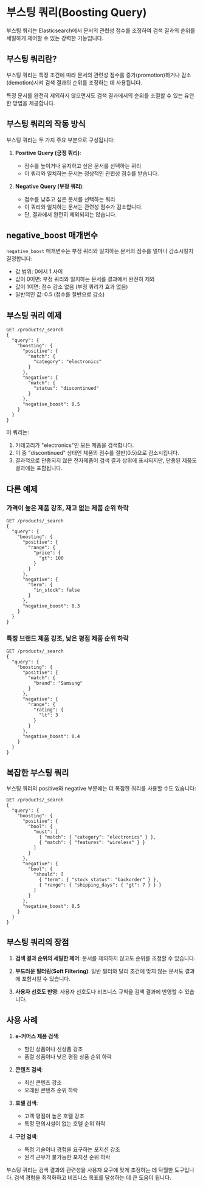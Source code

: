 # 부스팅 쿼리(Boosting Query)

부스팅 쿼리는 Elasticsearch에서 문서의 관련성 점수를 조정하여 검색 결과의 순위를 세밀하게 제어할 수 있는 강력한 기능입니다.

## 부스팅 쿼리란?

부스팅 쿼리는 특정 조건에 따라 문서의 관련성 점수를 증가(promotion)하거나 감소(demotion)시켜 검색 결과의 순위를 조정하는 데 사용됩니다.

특정 문서를 완전히 제외하지 않으면서도 검색 결과에서의 순위를 조절할 수 있는 유연한 방법을 제공합니다.

## 부스팅 쿼리의 작동 방식

부스팅 쿼리는 두 가지 주요 부분으로 구성됩니다:

1. **Positive Query (긍정 쿼리)**: 
   - 점수를 높이거나 유지하고 싶은 문서를 선택하는 쿼리
   - 이 쿼리와 일치하는 문서는 정상적인 관련성 점수를 받습니다.

2. **Negative Query (부정 쿼리)**:
   - 점수를 낮추고 싶은 문서를 선택하는 쿼리
   - 이 쿼리와 일치하는 문서는 관련성 점수가 감소합니다.
   - 단, 결과에서 완전히 제외되지는 않습니다.

## negative_boost 매개변수

`negative_boost` 매개변수는 부정 쿼리와 일치하는 문서의 점수를 얼마나 감소시킬지 결정합니다:

- 값 범위: 0에서 1 사이
- 값이 0이면: 부정 쿼리와 일치하는 문서를 결과에서 완전히 제외
- 값이 1이면: 점수 감소 없음 (부정 쿼리가 효과 없음)
- 일반적인 값: 0.5 (점수를 절반으로 감소)

## 부스팅 쿼리 예제

```
GET /products/_search
{
  "query": {
    "boosting": {
      "positive": {
        "match": {
          "category": "electronics"
        }
      },
      "negative": {
        "match": {
          "status": "discontinued"
        }
      },
      "negative_boost": 0.5
    }
  }
}
```

이 쿼리는:
1. 카테고리가 "electronics"인 모든 제품을 검색합니다.
2. 이 중 "discontinued" 상태인 제품의 점수를 절반(0.5)으로 감소시킵니다.
3. 결과적으로 단종되지 않은 전자제품이 검색 결과 상위에 표시되지만, 단종된 제품도 결과에는 포함됩니다.

## 다른 예제

### 가격이 높은 제품 강조, 재고 없는 제품 순위 하락

```
GET /products/_search
{
  "query": {
    "boosting": {
      "positive": {
        "range": {
          "price": {
            "gt": 100
          }
        }
      },
      "negative": {
        "term": {
          "in_stock": false
        }
      },
      "negative_boost": 0.3
    }
  }
}
```

### 특정 브랜드 제품 강조, 낮은 평점 제품 순위 하락

```
GET /products/_search
{
  "query": {
    "boosting": {
      "positive": {
        "match": {
          "brand": "Samsung"
        }
      },
      "negative": {
        "range": {
          "rating": {
            "lt": 3
          }
        }
      },
      "negative_boost": 0.4
    }
  }
}
```

## 복잡한 부스팅 쿼리

부스팅 쿼리의 positive와 negative 부분에는 더 복잡한 쿼리를 사용할 수도 있습니다:

```
GET /products/_search
{
  "query": {
    "boosting": {
      "positive": {
        "bool": {
          "must": [
            { "match": { "category": "electronics" } },
            { "match": { "features": "wireless" } }
          ]
        }
      },
      "negative": {
        "bool": {
          "should": [
            { "term": { "stock_status": "backorder" } },
            { "range": { "shipping_days": { "gt": 7 } } }
          ]
        }
      },
      "negative_boost": 0.5
    }
  }
}
```

## 부스팅 쿼리의 장점

1. **검색 결과 순위의 세밀한 제어**: 문서를 제외하지 않고도 순위를 조정할 수 있습니다.

2. **부드러운 필터링(Soft Filtering)**: 일반 필터와 달리 조건에 맞지 않는 문서도 결과에 포함시킬 수 있습니다.

3. **사용자 선호도 반영**: 사용자 선호도나 비즈니스 규칙을 검색 결과에 반영할 수 있습니다.

## 사용 사례

1. **e-커머스 제품 검색**:
   - 할인 상품이나 신상품 강조
   - 품절 상품이나 낮은 평점 상품 순위 하락

2. **콘텐츠 검색**:
   - 최신 콘텐츠 강조
   - 오래된 콘텐츠 순위 하락

3. **호텔 검색**:
   - 고객 평점이 높은 호텔 강조
   - 특정 편의시설이 없는 호텔 순위 하락

4. **구인 검색**:
   - 특정 기술이나 경험을 요구하는 포지션 강조
   - 원격 근무가 불가능한 포지션 순위 하락

부스팅 쿼리는 검색 결과의 관련성을 사용자 요구에 맞게 조정하는 데 탁월한 도구입니다. 검색 경험을 최적화하고 비즈니스 목표를 달성하는 데 큰 도움이 됩니다.
